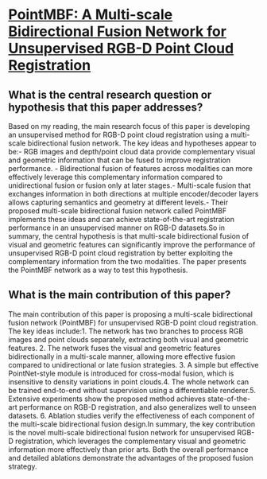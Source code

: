 # [PointMBF: A Multi-scale Bidirectional Fusion Network for Unsupervised   RGB-D Point Cloud Registration](https://arxiv.org/abs/2308.04782)

## What is the central research question or hypothesis that this paper addresses?

Based on my reading, the main research focus of this paper is developing an unsupervised method for RGB-D point cloud registration using a multi-scale bidirectional fusion network. The key ideas and hypotheses appear to be:- RGB images and depth/point cloud data provide complementary visual and geometric information that can be fused to improve registration performance. - Bidirectional fusion of features across modalities can more effectively leverage this complementary information compared to unidirectional fusion or fusion only at later stages.- Multi-scale fusion that exchanges information in both directions at multiple encoder/decoder layers allows capturing semantics and geometry at different levels.- Their proposed multi-scale bidirectional fusion network called PointMBF implements these ideas and can achieve state-of-the-art registration performance in an unsupervised manner on RGB-D datasets.So in summary, the central hypothesis is that multi-scale bidirectional fusion of visual and geometric features can significantly improve the performance of unsupervised RGB-D point cloud registration by better exploiting the complementary information from the two modalities. The paper presents the PointMBF network as a way to test this hypothesis.


## What is the main contribution of this paper?

The main contribution of this paper is proposing a multi-scale bidirectional fusion network (PointMBF) for unsupervised RGB-D point cloud registration. The key ideas include:1. The network has two branches to process RGB images and point clouds separately, extracting both visual and geometric features. 2. The network fuses the visual and geometric features bidirectionally in a multi-scale manner, allowing more effective fusion compared to unidirectional or late fusion strategies. 3. A simple but effective PointNet-style module is introduced for cross-modal fusion, which is insensitive to density variations in point clouds.4. The whole network can be trained end-to-end without supervision using a differentiable renderer.5. Extensive experiments show the proposed method achieves state-of-the-art performance on RGB-D registration, and also generalizes well to unseen datasets. 6. Ablation studies verify the effectiveness of each component of the multi-scale bidirectional fusion design.In summary, the key contribution is the novel multi-scale bidirectional fusion network for unsupervised RGB-D registration, which leverages the complementary visual and geometric information more effectively than prior arts. Both the overall performance and detailed ablations demonstrate the advantages of the proposed fusion strategy.
